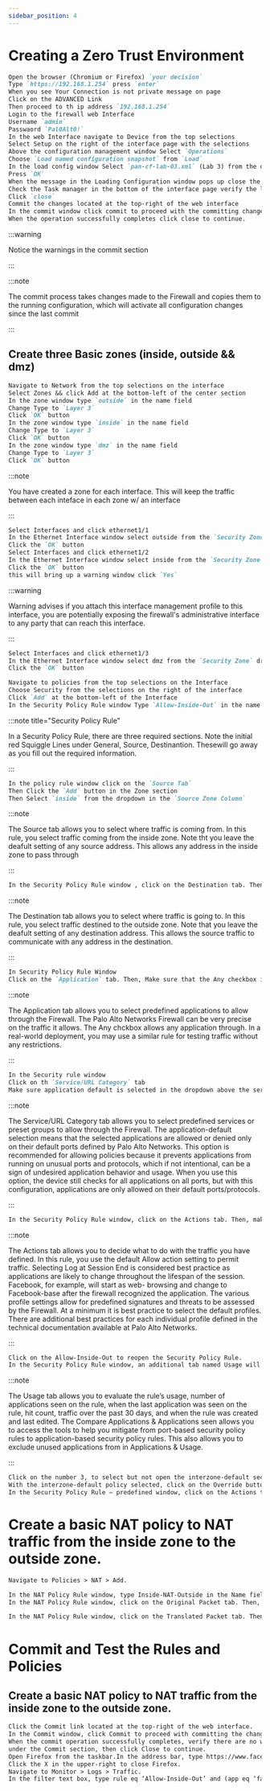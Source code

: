 ```yaml
---
sidebar_position: 4
---
```


# Creating a Zero Trust Environment

```md title="Load Lab Configuration"
Open the browser (Chromium or Firefox) `your decision`
Type `https://192.168.1.254` press `enter`
When you see Your Connection is not private message on page
Click on the ADVANCED Link
Then proceed to th ip address `192.168.1.254`
Login to the firewall web Interface
Username `admin`
Passwaord `Pal0Alt0!`
In the web Interface navigate to Device from the top selections
Select Setup on the right of the interface page with the selections
Above the configuration management window Select `Operations`
Choose `Load named configuration snapshot` from `Load`
In the load config window Select `pan-cf-lab-03.xml` (Lab 3) from the dropdown
Press `OK`
When the message in the Loading Configuration window pops up close the window
Check the Task manager in the bottom of the interface page verify the load was successful
Click `close`
Commit the changes located at the top-right of the web interface
In the commit window click commit to proceed with the committing changes
When the operation successfully completes click close to continue.
```

:::warning

Notice the warnings in the commit section

:::

:::note

The commit process takes changes made to the Firewall and copies them to the running configuration, which will activate all configuration changes since the last commit

:::


## Create three Basic zones (inside, outside && dmz)
```md title="Create Zones && Associate the Zones to Interfaces"
Navigate to Network from the top selections on the interface
Select Zones && click Add at the bottom-left of the center section
In the zone window type `outside` in the name field
Change Type to `Layer 3`
Click `OK` button
In the zone window type `inside` in the name field
Change Type to `Layer 3`
Click `OK` button
In the zone window type `dmz` in the name field
Change Type to `Layer 3`
Click `OK` button
```

:::note

You have created a zone for each interface. This will keep the traffic between each inteface in each zone w/ an interface

:::

```md title="Navigate to Network in the top selections of the interface"
Select Interfaces and click ethernet1/1
In the Ethernet Interface window select outside from the `Security Zone` dropdown
Click the `OK` button
Select Interfaces and click ethernet1/2
In the Ethernet Interface window select inside from the `Security Zone` dropdown
Click the `OK` button
this will bring up a warning window click `Yes`
```

:::warning

Warning advises if you attach this interface management profile to this interface, you are potentially exposing the firewall's administrative interface to any party that can reach this interface.

:::

```md
Select Interfaces and click ethernet1/3
In the Ethernet Interface window select dmz from the `Security Zone` dropdown
Click the `OK` button
```

```md title="Create a Security Policy Rule"
Navigate to policies from the top selections on the Interface
Choose Security from the selections on the right of the interface
Click `Add` at the bottom-left of the Interface
In the Security Policy Rule window Type `Allow-Inside-Out` in the name field
```

:::note title="Security Policy Rule"

In a Security Policy Rule, there are three required sections. Note the initial red Squiggle Lines under General, Source, Destinantion. Thesewill go away as you fill out the required information.

:::

```md title="Security Policy Rule"
In the policy rule window click on the `Source Tab`
Then Click the `Add` button in the Zone section
Then Select `inside` from the dropdown in the `Source Zone Column`
```

:::note 

The Source tab allows you to select where traffic is coming from. In this rule, you select traffic coming from the inside zone. Note tht you leave the deafult setting of any source address. This allows any address in the inside zone to pass through

:::

```md
In the Security Policy Rule window , click on the Destination tab. Then, click the `Add` button in the Destination Zone section. Next, select outside from the dropdown in the Destination Zone column.
```

:::note

The Destination tab allows you to select where traffic is going to. In this rule, you select traffic destined to the outside zone. Note that you leave the deafult setting of any destination address. This allows the source traffic to communicate with any address in the destination.

:::

```md
In Security Policy Rule Window
Click on the `Application` tab. Then, Make sure that the Any checkbox is checked.
```

:::note

The Application tab allows you to select predefined applications to allow through the Firewall. The Palo Alto Networks Firewall can be very precise on the traffic it allows. The Any chckbox allows any application through. In a real-world deployment, you may use a similar rule for testing traffic without any restrictions.

:::

```md
In the Security rule window
Click on th `Service/URL Category` tab
Make sure application default is selected in the dropdown above the service section
```

:::note

The Service/URL Category tab allows you to select predefined services or preset groups to allow through the Firewall. The application-default selection means that the selected applications are allowed or denied only on their default ports defined by Palo Alto Networks. This option is recommended for allowing policies because it prevents applications from running on unusual ports and protocols, which if not intentional, can be a sign of undesired application behavior and usage. When you use this option, the device still checks for all applications on all ports, but with this configuration, applications are only allowed on their default ports/protocols.

:::

```md
In the Security Policy Rule window, click on the Actions tab. Then, make sure Log at Session End is checked under the Log Setting section. Next, select Profiles from the dropdown under the Profile Setting section. Then, select default for the Antivirus, Vulnerability Protection, Anti-Spyware, URL Filtering, and WildFire Analysis fields. Finally, click the OK button.
```

:::note

The Actions tab allows you to decide what to do with the traffic you have defined. In this rule, you use the default Allow action setting to permit traffic. Selecting Log at Session End is considered best practice as applications are likely to change throughout the lifespan of the session. Facebook, for example, will start as web- browsing and change to Facebook-base after the firewall recognized the application.
The various profile settings allow for predefined signatures and threats to be assessed by the Firewall. At a minimum it is best practice to select the default profiles. There are additional best practices for each individual profile defined in the technical documentation available at Palo Alto Networks.

:::

```md
Click on the Allow-Inside-Out to reopen the Security Policy Rule.
In the Security Policy Rule window, an additional tab named Usage will be displayed. Click on the Usage tab. You can now Compare Applications & Applications Seen. Because there is nothing to see right now, click OK to exit the Security Policy Rule window.
```

:::note

The Usage tab allows you to evaluate the rule’s usage, number of applications seen on the rule, when the last application was seen on the rule, hit count, traffic over the past 30 days, and when the rule was created and last edited.
The Compare Applications & Applications seen allows you to access the tools to help you mitigate from port-based security policy rules to application-based security policy rules. This also allows you to exclude unused applications from in Applications & Usage.

:::

```md
Click on the number 3, to select but not open the interzone-default security policy.
With the interzone-default policy selected, click on the Override button at the bottom of the center section.
In the Security Policy Rule – predefined window, click on the Actions tab. Then, select the Log at Session End checkbox under the Log Settings section. Finally, click the OK button.
```


# Create a basic NAT policy to NAT traffic from the inside zone to the outside zone.
```md title="Create a NAT Policy"
Navigate to Policies > NAT > Add.
```
```md
In the NAT Policy Rule window, type Inside-NAT-Outside in the Name field
In the NAT Policy Rule window, click on the Original Packet tab. Then, click the Add button at the bottom of the Source Zone section. Next, select inside in the dropdown of the Source Zone column. Finally, select outside in the Destination Zone dropdown.
```
```md
In the NAT Policy Rule window, click on the Translated Packet tab. Then, select Dynamic IP And Port on the Translation Type dropdown. Next, select Interface Address on the Address Type dropdown. Then, select ethernet1/1 for the Interface dropdown. Finally, select 203.0.113.20/24 on the IP Address dropdown and click the OK button.
```

# Commit and Test the Rules and Policies
## Create a basic NAT policy to NAT traffic from the inside zone to the outside zone.

```md
Click the Commit link located at the top-right of the web interface.
In the Commit window, click Commit to proceed with committing the changes.
When the commit operation successfully completes, verify there are no warnings
under the Commit section, then click Close to continue.
Open Firefox from the taskbar.In the address bar, type https://www.facebook.com and press Enter.
Click the X in the upper-right to close Firefox.
Navigate to Monitor > Logs > Traffic.
In the filter text box, type rule eq ‘Allow-Inside-Out’ and (app eq ‘facebook-base’) and press Enter. You will see log entries allowing the facebook-base application.
```